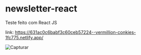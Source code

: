 # newsletter-react

Teste feito com React JS

link: https://631ac0c6babf3c60ceb57224--vermillion-conkies-1fc775.netlify.app/

![Capturar](https://user-images.githubusercontent.com/73178068/189271766-1ae6c149-e650-41e2-9d92-31ff41f8e8d1.PNG)


